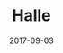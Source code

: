 ---
layout: default
title: Halle
date: 2017-09-03
description: WordPress theme
permalink: /halle
---